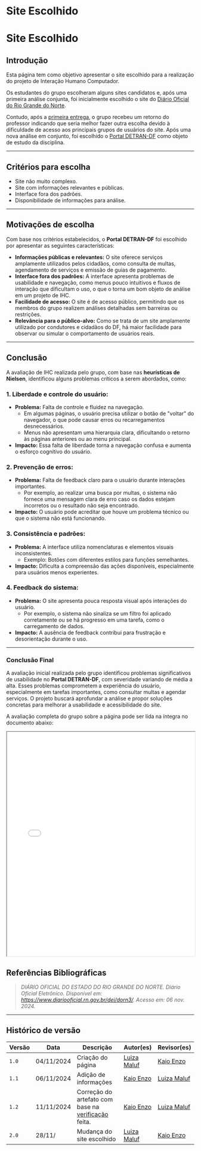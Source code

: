# __Site Escolhido__
# **Site Escolhido**

## **Introdução**

Esta página tem como objetivo apresentar o site escolhido para a realização do projeto de Interação Humano Computador. 

Os estudantes do grupo escolheram alguns sites candidatos e, após uma primeira análise conjunta, foi inicialmente escolhido o site do [Diário Oficial do Rio Grande do Norte](https://www.diariooficial.rn.gov.br/dei/dorn3/).

Contudo, após a [primeira entrega](../apresent/01.md), o grupo recebeu um retorno do professor indicando que seria melhor fazer outra escolha devido à dificuldade de acesso aos principais grupos de usuários do site. Após uma nova análise em conjunto, foi escolhido o [Portal DETRAN-DF](https://portal.detran.df.gov.br/#/home) como objeto de estudo da disciplina.

---

## **Critérios para escolha**
- Site não muito complexo.  
- Site com informações relevantes e públicas.  
- Interface fora dos padrões.  
- Disponibilidade de informações para análise.  

---

## **Motivações de escolha**
Com base nos critérios estabelecidos, o **Portal DETRAN-DF** foi escolhido por apresentar as seguintes características:  

- **Informações públicas e relevantes:** O site oferece serviços amplamente utilizados pelos cidadãos, como consulta de multas, agendamento de serviços e emissão de guias de pagamento.  
- **Interface fora dos padrões:** A interface apresenta problemas de usabilidade e navegação, como menus pouco intuitivos e fluxos de interação que dificultam o uso, o que o torna um bom objeto de análise em um projeto de IHC.  
- **Facilidade de acesso:** O site é de acesso público, permitindo que os membros do grupo realizem análises detalhadas sem barreiras ou restrições.  
- **Relevância para o público-alvo:** Como se trata de um site amplamente utilizado por condutores e cidadãos do DF, há maior facilidade para observar ou simular o comportamento de usuários reais.  

---

## **Conclusão**
A avaliação de IHC realizada pelo grupo, com base nas **heurísticas de Nielsen**, identificou alguns problemas críticos a serem abordados, como:

### **1. Liberdade e controle do usuário:**
- **Problema:** Falta de controle e fluidez na navegação.  
  - Em algumas páginas, o usuário precisa utilizar o botão de "voltar" do navegador, o que pode causar erros ou recarregamentos desnecessários.  
  - Menus não apresentam uma hierarquia clara, dificultando o retorno às páginas anteriores ou ao menu principal.  
- **Impacto:** Essa falta de liberdade torna a navegação confusa e aumenta o esforço cognitivo do usuário.  

### **2. Prevenção de erros:**
- **Problema:** Falta de feedback claro para o usuário durante interações importantes.  
  - Por exemplo, ao realizar uma busca por multas, o sistema não fornece uma mensagem clara de erro caso os dados estejam incorretos ou o resultado não seja encontrado.  
- **Impacto:** O usuário pode acreditar que houve um problema técnico ou que o sistema não está funcionando.  

### **3. Consistência e padrões:**
- **Problema:** A interface utiliza nomenclaturas e elementos visuais inconsistentes.  
  - Exemplo: Botões com diferentes estilos para funções semelhantes.  
- **Impacto:** Dificulta a compreensão das ações disponíveis, especialmente para usuários menos experientes.

### **4. Feedback do sistema:**
- **Problema:** O site apresenta pouca resposta visual após interações do usuário.  
  - Por exemplo, o sistema não sinaliza se um filtro foi aplicado corretamente ou se há progresso em uma tarefa, como o carregamento de dados.  
- **Impacto:** A ausência de feedback contribui para frustração e desorientação durante o uso.

---

### **Conclusão Final**
A avaliação inicial realizada pelo grupo identificou problemas significativos de usabilidade no **Portal DETRAN-DF**, com severidade variando de média a alta. Esses problemas comprometem a experiência do usuário, especialmente em tarefas importantes, como consultar multas e agendar serviços. O projeto buscará aprofundar a análise e propor soluções concretas para melhorar a usabilidade e acessibilidade do site.

A avaliação completa do grupo sobre a página pode ser lida na íntegra no documento abaixo:

<iframe src="../Avaliação_site_escolhido.pdf" width="100%" height="600px"></iframe>

## __Referências Bibliográficas__

>_DIÁRIO OFICIAL DO ESTADO DO RIO GRANDE DO NORTE. Diário Oficial Eletrônico. Disponível em: https://www.diariooficial.rn.gov.br/dei/dorn3/. Acesso em: 06 nov. 2024._

---
## __Histórico de versão__

| Versão |    Data    |      Descrição      |             Autor(es)                        |Revisor(es)|
|--------|------------|---------------------|----------------------------------------------|---------|
| `1.0`  | 04/11/2024 | Criação do página | [Luiza Maluf](https://github.com/LuizaMaluf) |[Kaio Enzo](https://github.com/kaioenzo)|
| `1.1`  | 06/11/2024 | Adição de informações | [Kaio Enzo](https://github.com/kaioenzo) |[Luiza Maluf](https://github.com/LuizaMaluf)|
| `1.2` | 11/11/2024 | Correção do artefato com base na [verificação](../verificacao/grupo/etapa1/verificacao-site-escolhido.md) feita. | [Kaio Enzo](https://github.com/kaioenzo)| [Luiza Maluf](https://github.com/LuizaMaluf)|
| `2.0`| 28/11/ | Mudança do site escolhido |  [Luiza Maluf](https://github.com/LuizaMaluf)  | [Kaio Enzo](https://github.com/kaioenzo)|